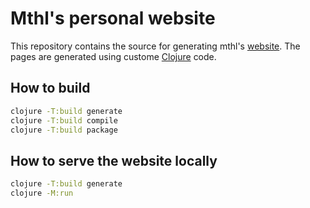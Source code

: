# Mthl's personal website

This repository contains the source for generating mthl's
[website](https://reuz.fr).  The pages are generated using custome
[Clojure](https://clojure.org) code.

## How to build

```sh
clojure -T:build generate
clojure -T:build compile
clojure -T:build package
```

## How to serve the website locally

```sh
clojure -T:build generate
clojure -M:run
```
